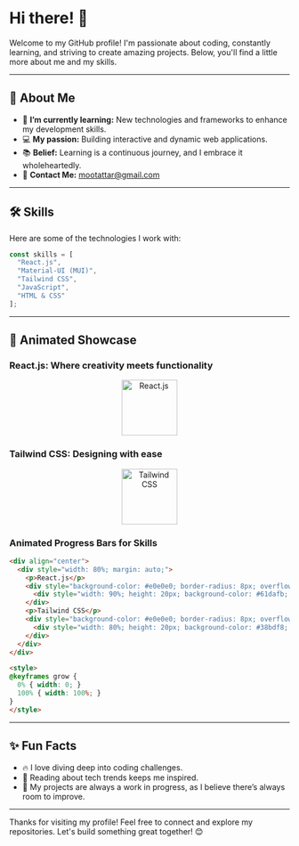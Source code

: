 # Hi there! 👋

Welcome to my GitHub profile! I'm passionate about coding, constantly learning, and striving to create amazing projects. Below, you'll find a little more about me and my skills.

---

## 🚀 About Me

- 🌱 **I’m currently learning:** New technologies and frameworks to enhance my development skills.
- 💻 **My passion:** Building interactive and dynamic web applications.
- 📚 **Belief:** Learning is a continuous journey, and I embrace it wholeheartedly.
- 📧 **Contact Me:** mootattar@gmail.com

---

## 🛠️ Skills

Here are some of the technologies I work with:

```javascript
const skills = [
  "React.js",
  "Material-UI (MUI)",
  "Tailwind CSS",
  "JavaScript",
  "HTML & CSS"
];
```

---

## 🎨 Animated Showcase

### **React.js**: Where creativity meets functionality
<div align="center">
  <img src="https://cdn.jsdelivr.net/gh/devicons/devicon/icons/react/react-original.svg" alt="React.js" height="100">
</div>

### **Tailwind CSS**: Designing with ease
<div align="center">
  <img src="https://cdn.jsdelivr.net/gh/devicons/devicon/icons/tailwindcss/tailwindcss-plain.svg" alt="Tailwind CSS" height="100">
</div>

### Animated Progress Bars for Skills

```html
<div align="center">
  <div style="width: 80%; margin: auto;">
    <p>React.js</p>
    <div style="background-color: #e0e0e0; border-radius: 8px; overflow: hidden;">
      <div style="width: 90%; height: 20px; background-color: #61dafb; animation: grow 2s ease-in-out infinite;"></div>
    </div>
    <p>Tailwind CSS</p>
    <div style="background-color: #e0e0e0; border-radius: 8px; overflow: hidden;">
      <div style="width: 80%; height: 20px; background-color: #38bdf8; animation: grow 2s ease-in-out infinite;"></div>
    </div>
  </div>
</div>

<style>
@keyframes grow {
  0% { width: 0; }
  100% { width: 100%; }
}
</style>
```

---

## ✨ Fun Facts

- 🔥 I love diving deep into coding challenges.
- 📖 Reading about tech trends keeps me inspired.
- 🚧 My projects are always a work in progress, as I believe there’s always room to improve.

---

Thanks for visiting my profile! Feel free to connect and explore my repositories. Let's build something great together! 😊
